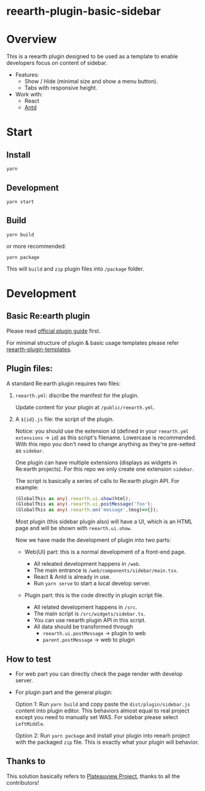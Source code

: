# reearth-plugin-basic-sidebar

# Overview

This is a reearth plugin designed to be used as a template to enable developers focus on content of sidebar.

- Features:
  - Show / Hide (minimal size and show a menu button).
  - Tabs with responsive height.
- Work with:
  - React
  - [Antd](https://ant.design/components/overview/)

# Start

## Install

```
yarn
```
## Development

```
yarn start
```

## Build

```
yarn build
```

or more recommended:

```
yarn package
```

This will `build` and `zip` plugin files into `/package` folder.

# Development

## Basic Re:earth plugin

Please read [official plugin guide](https://docs.reearth.io/developer-guide/plugin/introduction) first.

For minimal structure of plugin & basic usage templates please refer [reearth-plugin-templates](https://github.com/KaWaite/reearth-plugin-templates).

## Plugin files:

A standard Re:earth plugin requires two files:

1. `reearth.yml`: discribe the manifest for the plugin.

   Update content for your plugin at `/public/reearth.yml`.

2. A `${id}.js` file: the script of the plugin.

   Notice: you should use the extension id (defined in your `reearth.yml` `extensions` -> `id`) as this script's filename. Lowercase is recommended. With this repo you don't need to change anything as they're pre-setted as `sidebar`.

   One plugin can have multiple extensions (displays as widgets in Re:earth projects). For this repo we only create one extension `sidebar`.

   The script is basically a series of calls to Re:earth plugin API. For example:

   ```typescript
   (GlobalThis as any).reearth.ui.show(html);
   (GlobalThis as any).reearth.ui.postMessage('foo');
   (GlobalThis as any).reearth.on('message',(msg)=>{});
   ```
  
   Most plugin (this sidebar plugin also) will have a UI, which is an HTML page and will be shown with `reearth.ui.show`.

   Now we have made the development of plugin into two parts:

   - Web(UI) part: this is a normal development of a front-end page.
     - All releated development happens in `/web`.
     - The main entrance is `/web/components/sidebar/main.tsx`.
     - React & Antd is already in use.
     - Run `yarn serve` to start a local develop server.
  
   - Plugin part: this is the code directly in plugin script file.
     - All related development happens in `/src`.
     - The main script is `/src/widgets/sidebar.ts`.
     - You can use reearth plugin API in this script.
     - All data should be transformed through 
       - `reearth.ui.postMessage` -> plugin to web
       - `parent.postMessage` -> web to plugin
   
## How to test

- For web part you can directly check the page render with develop server.
- For plugin part and the general plugin:
  
   Option 1: Run `yarn build` and copy paste the `dist/plugin/sidebar.js` content into plugin editor.
    This behaviors almost equal to real project except you need to manually set WAS. For sidebar please select `LeftMiddle`.
  
   Option 2: Run `yarn package` and install your plugin into reearh project with the packaged `zip` file.
    This is exactly what your plugin will behavior.
    
## Thanks to

This solution basically refers to [Plateauview Project](https://github.com/eukarya-inc/reearth-plateauview), thanks to all the contributors!
